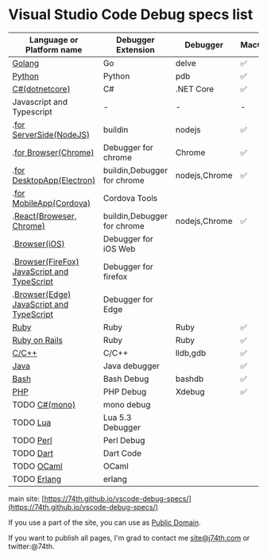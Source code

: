 <!-- vim: ts=2 sw=2 expandtab
-->
# Visual Studio Code Debug specs list

|Language or Platform name|Debugger Extension|Debugger|MacOS|Windows|Linux|
|---|---|---|---|---|---|
|[Golang](./golang)|Go|delve|✅|✅|✅|
|[Python](./python)|Python|pdb|✅|✅|✅|
|[C#(dotnetcore)](./csharp)|C#|.NET Core|✅|✅|✅|
|Javascript and Typescript|-|-|-|-|-|
|.[for ServerSide(NodeJS)](./javascript)|buildin|nodejs|✅|✅|✅|
|.[for Browser(Chrome)](./javascript_chrome)|Debugger for chrome|Chrome|✅|✅|✅|
|.[for DesktopApp(Electron)](./javascript_electron)|buildin,Debugger for chrome|nodejs,Chrome|✅|TODO|TODO|
|.[for MobileApp(Cordova)](./javascript_cordova)|Cordova Tools|||||
|.[React(Broweser, Chrome)](./javascript_react)|buildin,Debugger for chrome|nodejs,Chrome|✅|TODO|TODO|
|.[Browser(iOS)](./javascript_ios)|Debugger for iOS Web|||||
|.[Browser(FireFox) JavaScript and TypeScript](./javascript_firefox)|Debugger for firefox|||||
|.[Browser(Edge) JavaScript and TypeScript](./javascript_edge)|Debugger for Edge|||||
|[Ruby](./ruby)|Ruby|Ruby|✅|TODO|TODO|
|[Ruby on Rails](./ruby_rails)|Ruby|Ruby|✅|TODO|TODO|
|[C/C++](./cpp)|C/C++|lldb,gdb|✅|✅|✅|
|[Java](./java)|Java debugger||✅|HELP|✅|
|[Bash](./bash)|Bash Debug|bashdb|✅||✅|
|[PHP](./php)|PHP Debug|Xdebug|✅|✅|✅|
|TODO [C#(mono)](./csharp_mono)|mono debug|||||
|TODO [Lua](./Lua)|Lua 5.3 Debugger|||||
|TODO [Perl](./perl)|Perl Debug|||||
|TODO [Dart](./bash)|Dart Code|||||
|TODO [OCaml](./ocaml)|OCaml|||||
|TODO [Erlang](./erlang)|erlang|||||

main site: [https://74th.github.io/vscode-debug-specs/](https://74th.github.io/vscode-debug-specs/)

If you use a part of the site, you can use as [Public Domain](https://en.wikipedia.org/wiki/Public_domain).

If you want to publish all pages, I'm grad to contact me site@j74th.com or twitter:@74th.
